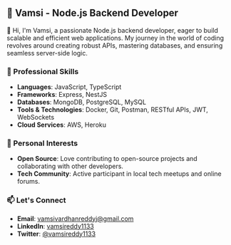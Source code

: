## 🚀 Vamsi - Node.js Backend Developer

👋 Hi, I'm Vamsi, a passionate Node.js backend developer, eager to build scalable and efficient web applications. My journey in the world of coding revolves around creating robust APIs, mastering databases, and ensuring seamless server-side logic.

### 💼 Professional Skills
- **Languages**: JavaScript, TypeScript
- **Frameworks**: Express, NestJS
- **Databases**: MongoDB, PostgreSQL, MySQL
- **Tools & Technologies**: Docker, Git, Postman, RESTful APIs, JWT, WebSockets
- **Cloud Services**: AWS, Heroku


### 🌟 Personal Interests
- **Open Source**: Love contributing to open-source projects and collaborating with other developers.
- **Tech Community**: Active participant in local tech meetups and online forums.

### 📫 Let's Connect
- **Email**: [vamsivardhanreddyj@gmail.com](mailto:vamsivardhanreddyj@gmail.com)
- **LinkedIn**: [vamsireddy1133](https://www.linkedin.com/in/vamsireddy1133/)
- **Twitter**: [@vamsireddy1133](https://twitter.com/vamsireddy1133)
